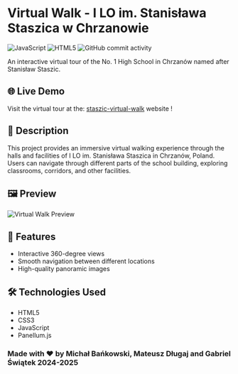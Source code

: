 # Virtual Walk - I LO im. Stanisława Staszica w Chrzanowie

![JavaScript](https://img.shields.io/badge/javascript-%23323330.svg?style=for-the-badge&logo=javascript&logoColor=%23F7DF1E)
![HTML5](https://img.shields.io/badge/html5-%23E34F26.svg?style=for-the-badge&logo=html5&logoColor=white)
![GitHub commit activity](https://img.shields.io/github/commit-activity/t/AndreansxTech/Staszic360?style=for-the-badge&logo=github)


An interactive virtual tour of the No. 1 High School in Chrzanów named after Stanisław Staszic.

## 🌐 Live Demo

Visit the virtual tour at the: [staszic-virtual-walk](https://staszic-virtual-walk.pages.dev) website !

## 📝 Description

This project provides an immersive virtual walking experience through the halls and facilities of I LO im. Stanisława Staszica in Chrzanów, Poland. Users can navigate through different parts of the school building, exploring classrooms, corridors, and other facilities.

## 🖼️ Preview

![Virtual Walk Preview](https://github.com/user-attachments/assets/b8e06c36-ea46-43ec-8713-9a14be0c064f)

## 🚀 Features

- Interactive 360-degree views
- Smooth navigation between different locations
- High-quality panoramic images

## 🛠️ Technologies Used

- HTML5
- CSS3
- JavaScript
- Panellum.js 



### Made with ❤️ by Michał Bańkowski, Mateusz Długaj and Gabriel Świątek 2024-2025
